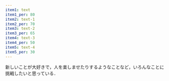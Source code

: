 ```yaml
---
item1: text
item1_per: 80
item2: text-1
item2_per: 70
item3: text-2
item3_per: 65
item4: text-3
item4_per: 50
item5: text-4
item5_per: 30
---
```

新しいことが大好きで，人を楽しませたりするようなことなど，いろんなことに挑戦したいと思っている．